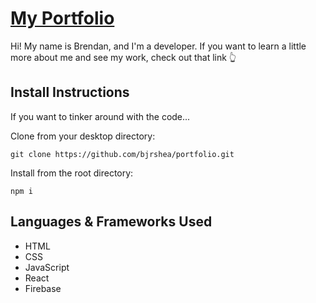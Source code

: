 # [My Portfolio](https://www.brendanshea.io/)

Hi! My name is Brendan, and I'm a developer. If you want to learn a little more about me and see my work, check out that link 👆

## Install Instructions

If you want to tinker around with the code...

Clone from your desktop directory:

```
git clone https://github.com/bjrshea/portfolio.git
```

Install from the root directory:

```
npm i
```

## Languages & Frameworks Used

* HTML
* CSS
* JavaScript
* React
* Firebase
